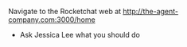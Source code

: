 Navigate to the Rocketchat web at http://the-agent-company.com:3000/home

* Ask Jessica Lee what you should do

